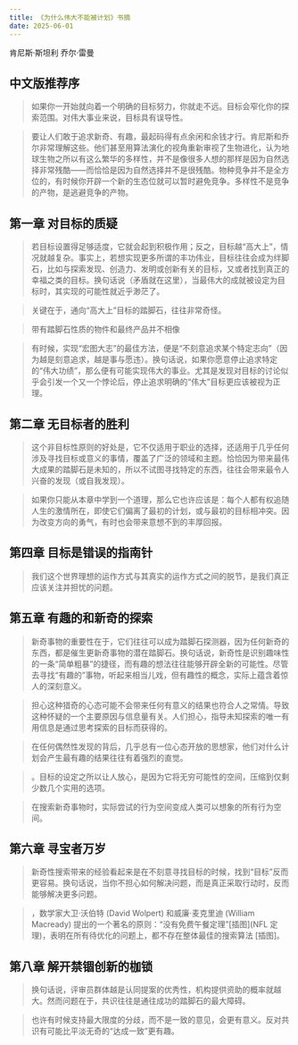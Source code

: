 ```yaml
---
title: 《为什么伟大不能被计划》书摘
date: 2025-06-01
---
```


肯尼斯·斯坦利 乔尔·雷曼

## 中文版推荐序

> 如果你一开始就向着一个明确的目标努力，你就走不远。目标会窄化你的探索范围。对伟大事业来说，目标具有误导性。

> 要让人们敢于追求新奇、有趣，最起码得有点余闲和余钱才行。肯尼斯和乔尔非常理解这些。他们甚至用算法演化的视角重新审视了生物进化，认为地球生物之所以有这么繁华的多样性，并不是像很多人想的那样是因为自然选择非常残酷——而恰恰是因为自然选择并不是很残酷。物种竞争并不是全方位的，有时候你开辟一个新的生态位就可以暂时避免竞争。多样性不是竞争的产物，是逃避竞争的产物。

## 第一章 对目标的质疑

> 若目标设置得足够适度，它就会起到积极作用；反之，目标越“高大上”，情况就越复杂。事实上，若想实现更多所谓的丰功伟业，目标往往会成为绊脚石，比如与探索发现、创造力、发明或创新有关的目标，又或者找到真正的幸福之类的目标。换句话说（矛盾就在这里），当最伟大的成就被设定为目标时，其实现的可能性就近乎渺茫了。

> 关键在于，通向“高大上”目标的踏脚石，往往非常奇怪。

> 带有踏脚石性质的物件和最终产品并不相像

> 有时候，实现“宏图大志”的最佳方法，便是“不刻意追求某个特定志向”（因为越是刻意追求，越是事与愿违）。换句话说，如果你愿意停止追求特定的“伟大功绩”，那么便有可能实现伟大的事业。尤其是发现对目标的讨论似乎会引发一个又一个悖论后，停止追求明确的“伟大”目标更应该被视为正理。

## 第二章 无目标者的胜利

> 这个非目标性原则的好处是，它不仅适用于职业的选择，还适用于几乎任何涉及寻找目标或意义的事情，覆盖了广泛的领域和主题。恰恰因为带来最伟大成果的踏脚石是未知的，所以不试图寻找特定的东西，往往会带来最令人兴奋的发现（或自我发现）。

> 如果你只能从本章中学到一个道理，那么它也许应该是：每个人都有权追随人生的激情所在，即使它们偏离了最初的计划，或与最初的目标相冲突。因为改变方向的勇气，有时也会带来意想不到的丰厚回报。

## 第四章 目标是错误的指南针

> 我们这个世界理想的运作方式与其真实的运作方式之间的脱节，是我们真正应该关注并担忧的问题。

## 第五章 有趣的和新奇的探索

> 新奇事物的重要性在于，它们往往可以成为踏脚石探测器，因为任何新奇的东西，都是催生更新奇事物的潜在踏脚石。换句话说，新奇性是识别趣味性的一条“简单粗暴”的捷径，而有趣的想法往往能够开辟全新的可能性。尽管去寻找“有趣的”事物，听起来相当儿戏，但有趣性的概念，实际上蕴含着惊人的深刻意义。

> 担心这种猎奇的心态可能不会带来任何有意义的结果也符合人之常情。导致这种怀疑的一个主要原因与信息量有关。人们担心，指导未知探索的唯一有用信息是通过思考探索的目标而获得的。

> 在任何偶然性发现的背后，几乎总有一位心态开放的思想家，他们对什么计划会产生最有趣的结果往往有着强烈的直觉。

> 。目标的设定之所以让人放心，是因为它将无穷可能性的空间，压缩到仅剩少数几个实用的选项。

> 在搜索新奇事物时，实际尝试的行为空间变成人类可以想象的所有行为空间。

## 第六章 寻宝者万岁

> 新奇性搜索带来的经验看起来是在不刻意寻找目标的时候，找到“目标”反而更容易。换句话说，当你不担心如何解决问题，而是真正采取行动时，反而能够解决更多问题。

> ，数学家大卫·沃伯特 (David Wolpert) 和威廉·麦克里迪 (William Macready) 提出的一个著名的原则：“没有免费午餐定理”[插图](NFL 定理)，表明在所有待优化的问题上，都不存在整体最佳的搜索算法 [插图]。

## 第八章 解开禁锢创新的枷锁

> 换句话说，评审员群体越是认同提案的优秀性，机构提供资助的概率就越大。然而问题在于，共识往往是通往成功的踏脚石的最大障碍。

> 也许有时候支持最大限度的分歧，而不是一致的意见，会更有意义。反对共识有可能比平淡无奇的“达成一致”更有趣。
